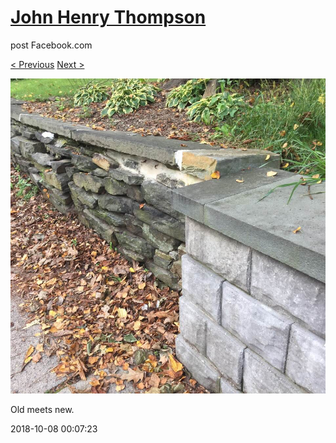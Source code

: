 # [John Henry Thompson](../README.md)
post Facebook.com

[< Previous](2018-10-08-4.md) [Next >](2018-10-05-1.md)

[![](../media/2018-10-08/Timeline-Photos-Old-meets-new.jpg)](../README.md)

Old meets new.

2018-10-08 00:07:23